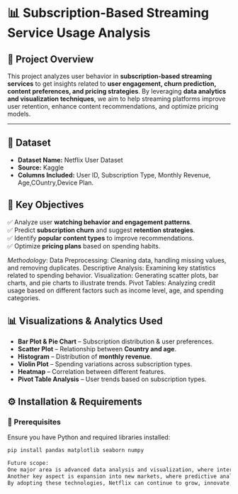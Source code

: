 # 📊 Subscription-Based Streaming Service Usage Analysis  

## 📝 Project Overview  
This project analyzes user behavior in **subscription-based streaming services** to get insights related to **user engagement, churn prediction, content preferences, and pricing strategies**. By leveraging **data analytics and visualization techniques**,
we aim to help streaming platforms improve user retention, enhance content recommendations, and optimize pricing models.  

---

## 📂 Dataset  
- **Dataset Name:** Netflix User Dataset  
- **Source:** Kaggle 
- **Columns Included:** User ID, Subscription Type, Monthly Revenue, Age,COuntry,Device Plan. 


## 🎯 Key Objectives  
✅ Analyze user **watching behavior and engagement patterns**.  
✅ Predict **subscription churn** and suggest **retention strategies**.  
✅ Identify **popular content types** to improve recommendations.  
✅ Optimize **pricing plans** based on spending habits.   

*Methodology*:
Data Preprocessing: Cleaning data, handling missing values, and removing duplicates.
Descriptive Analysis: Examining key statistics related to spending behavior.
Visualization: Generating scatter plots, bar charts, and pie charts to illustrate trends.
Pivot Tables: Analyzing credit usage based on different factors such as income level, age, and spending categories.

## 📊 Visualizations & Analytics Used  
- **Bar Plot & Pie Chart** – Subscription distribution & user preferences.  
- **Scatter Plot** – Relationship between **Country and age**.  
- **Histogram** – Distribution of **monthly revenue**.  
- **Violin Plot** – Spending variations across subscription types.  
- **Heatmap** – Correlation between different features.  
- **Pivot Table Analysis** – User trends based on subscription types.

## ⚙️ Installation & Requirements  
### 🔹 Prerequisites  
Ensure you have Python and required libraries installed:  
```bash
pip install pandas matplotlib seaborn numpy

Future scope:
One major area is advanced data analysis and visualization, where interactive dashboards and geographic visualizations can provide deeper insights into user behavior and subscription trends.
Another key aspect is expansion into new markets, where predictive analytics can identify potential regions for growth based on user demographics and content preferences.
By adopting these technologies, Netflix can continue to grow, innovate, and maintain its position as a global leader in the streaming industry.
